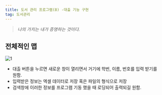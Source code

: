 ```yaml
---
title: 도서 관리 프로그램(8) -대출 기능 구현
tag: 도서관리
---
```




> _나의 가치는 내가 증명하는 것이다._

## 전체적인 맵

![1](https://user-images.githubusercontent.com/59364300/75621162-a359ff00-5bd4-11ea-8760-c6b9bd71e3b7.JPG)

+ 대출 버튼을 누르면 새로운 창이 열리면서 거기에 학번, 이름, 번호를 입력 받기를 원함.
+ 입력받은 정보는 엑셀 데이터로 저장 혹은 파일의 형식으로 저장
+ 검색창에 이러한 정보를 프로그램 기동 했을 때 로딩되어 출력되길 원함.

